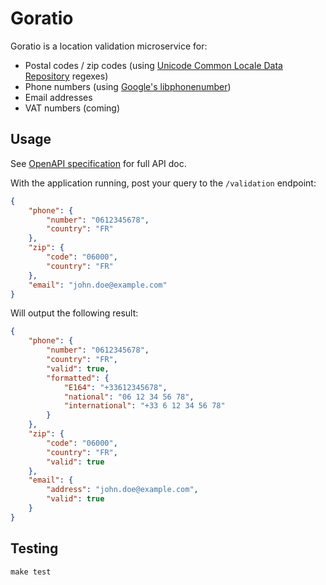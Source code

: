 # Goratio

Goratio is a location validation microservice for:

* Postal codes / zip codes (using [Unicode Common Locale Data Repository](http://cldr.unicode.org/) regexes)
* Phone numbers (using [Google's libphonenumber](https://github.com/google/libphonenumber))
* Email addresses
* VAT numbers (coming)

## Usage

See [OpenAPI specification](https://app.swaggerhub.com/apis-docs/Click-and-Mortar/Goratio/1.0.0#/) for full API doc.

With the application running, post your query to the `/validation` endpoint:

```json
{
    "phone": {
        "number": "0612345678",
        "country": "FR"
    },
    "zip": {
        "code": "06000",
        "country": "FR"
    },
    "email": "john.doe@example.com"
}
```

Will output the following result:

```json
{
    "phone": {
        "number": "0612345678",
        "country": "FR",
        "valid": true,
        "formatted": {
            "E164": "+33612345678",
            "national": "06 12 34 56 78",
            "international": "+33 6 12 34 56 78"
        }
    },
    "zip": {
        "code": "06000",
        "country": "FR",
        "valid": true
    },
    "email": {
        "address": "john.doe@example.com",
        "valid": true
    }
}
```

## Testing

```
make test
```
